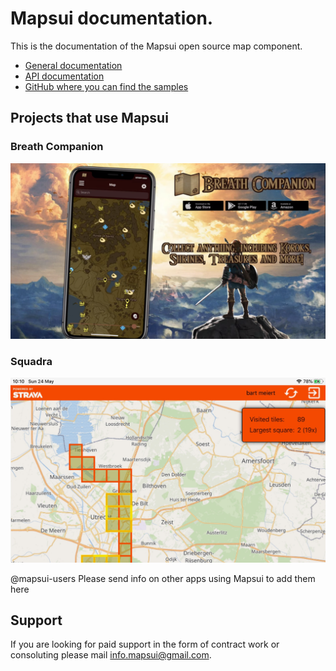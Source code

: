 # **Mapsui** documentation.

This is the documentation of the Mapsui open source map component.
- [General documentation](http://mapsui.com/documentation/home.html)
- [API documentation](http://mapsui.com/api/index.html)
- [GitHub where you can find the samples](https://github.com/mapsui/mapsui)

## Projects that use Mapsui

### Breath Companion

[![Breath Companion website](images/breath-companion.png)](https://software-notion.de/apps/breath-companion)

### Squadra

[![Squadra](images/squadra.png)](https://bertt.github.io/squadra/)

@mapsui-users Please send info on other apps using Mapsui to add them here

## Support

If you are looking for paid support in the form of contract work or consoluting please mail [info.mapsui@gmail.com](mailto:info.mapsui@gmail.com).
